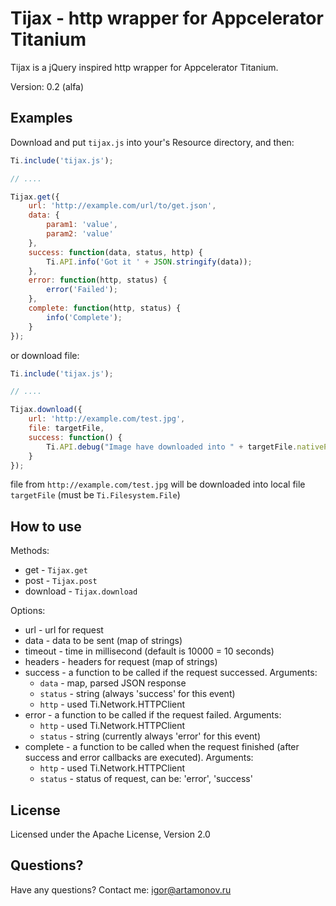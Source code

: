 Tijax - http wrapper for Appcelerator Titanium
==========================================================

Tijax is a jQuery inspired http wrapper for Appcelerator Titanium.

Version: 0.2 (alfa)

Examples
--------

Download and put `tijax.js` into your's Resource directory, and then:


```javascript
Ti.include('tijax.js');

// ....

Tijax.get({
    url: 'http://example.com/url/to/get.json',
    data: {
        param1: 'value',
        param2: 'value'
    },
    success: function(data, status, http) {
        Ti.API.info('Got it ' + JSON.stringify(data));
    },
    error: function(http, status) {
        error('Failed');
    },
    complete: function(http, status) {
        info('Complete');
    }
});

```

or download file:

```javascript
Ti.include('tijax.js');

// ....

Tijax.download({
    url: 'http://example.com/test.jpg',
    file: targetFile,
    success: function() {
        Ti.API.debug("Image have downloaded into " + targetFile.nativePath);
    }
});
```
file from `http://example.com/test.jpg` will be downloaded into local file `targetFile` (must be `Ti.Filesystem.File`)

How to use
----------

Methods:

 * get - `Tijax.get`
 * post - `Tijax.post`
 * download - `Tijax.download`

Options:

 * url - url for request
 * data - data to be sent (map of strings)
 * timeout - time in millisecond (default is 10000 = 10 seconds)
 * headers - headers for request (map of strings)
 * success - a function to be called if the request successed. Arguments:
   * `data` - map, parsed JSON response
   * `status` - string (always 'success' for this event)
   * `http` - used Ti.Network.HTTPClient
 * error - a function to be called if the request failed. Arguments:
   * `http` - used Ti.Network.HTTPClient
   * `status` - string (currently always 'error' for this event)
 * complete - a function to be called when the request finished (after success and error callbacks are executed). Arguments:
   * `http` - used Ti.Network.HTTPClient
   * `status` - status of request, can be: 'error', 'success'

License
-------

Licensed under the Apache License, Version 2.0

Questions?
----------

Have any questions? Contact me: igor@artamonov.ru
